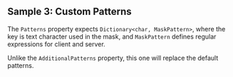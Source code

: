 ## Sample 3: Custom Patterns

The `Patterns` property expects `Dictionary<char, MaskPattern>`, where the key is text character used in the mask, and `MaskPattern` defines regular expressions for client and server.

Unlike the `AdditionalPatterns` property, this one will replace the default patterns.